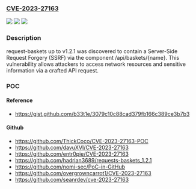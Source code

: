 ### [CVE-2023-27163](https://cve.mitre.org/cgi-bin/cvename.cgi?name=CVE-2023-27163)
![](https://img.shields.io/static/v1?label=Product&message=n%2Fa&color=blue)
![](https://img.shields.io/static/v1?label=Version&message=n%2Fa&color=blue)
![](https://img.shields.io/static/v1?label=Vulnerability&message=n%2Fa&color=brighgreen)

### Description

request-baskets up to v1.2.1 was discovered to contain a Server-Side Request Forgery (SSRF) via the component /api/baskets/{name}. This vulnerability allows attackers to access network resources and sensitive information via a crafted API request.

### POC

#### Reference
- https://gist.github.com/b33t1e/3079c10c88cad379fb166c389ce3b7b3

#### Github
- https://github.com/ThickCoco/CVE-2023-27163-POC
- https://github.com/davuXVI/CVE-2023-27163
- https://github.com/entr0pie/CVE-2023-27163
- https://github.com/hadrian3689/requests-baskets_1.2.1
- https://github.com/nomi-sec/PoC-in-GitHub
- https://github.com/overgrowncarrot1/CVE-2023-27163
- https://github.com/seanrdev/cve-2023-27163

